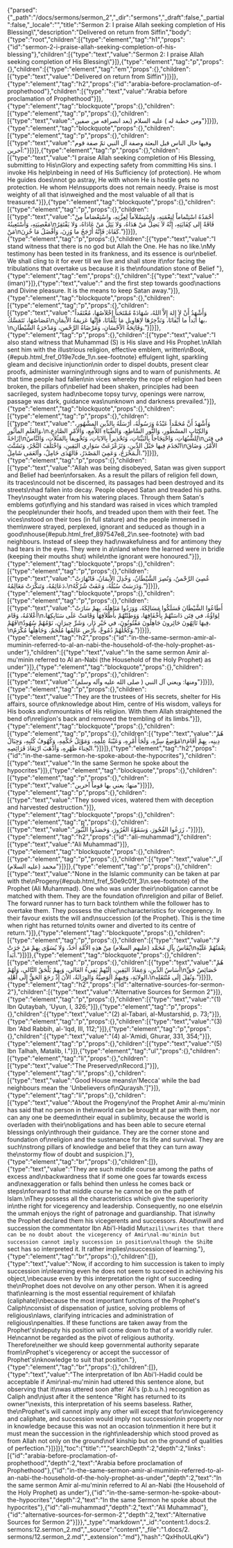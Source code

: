 {"parsed":{"_path":"/docs/sermons/sermon_2","_dir":"sermons","_draft":false,"_partial":false,"_locale":"","title":"Sermon 2:  I praise Allah seeking completion of His Blessing\\","description":"Delivered on return from Siffin","body":{"type":"root","children":[{"type":"element","tag":"h1","props":{"id":"sermon-2-i-praise-allah-seeking-completion-of-his-blessing"},"children":[{"type":"text","value":"Sermon 2:  I praise Allah seeking completion of His Blessing\\"}]},{"type":"element","tag":"p","props":{},"children":[{"type":"element","tag":"em","props":{},"children":[{"type":"text","value":"Delivered on return from Siffin"}]}]},{"type":"element","tag":"h2","props":{"id":"arabia-before-proclamation-of-prophethood"},"children":[{"type":"text","value":"Arabia before proclamation of Prophethood"}]},{"type":"element","tag":"blockquote","props":{},"children":[{"type":"element","tag":"p","props":{},"children":[{"type":"text","value":"ومن خطبة له ) عليه السلام (بعد انصرافه من صفين"}]}]},{"type":"element","tag":"blockquote","props":{},"children":[{"type":"element","tag":"p","props":{},"children":[{"type":"text","value":"وفيها حال الناس قبل البعثة وصفة آل النبي ثمّ صفة قوم آخرين:"}]}]},{"type":"element","tag":"p","props":{},"children":[{"type":"text","value":"I praise Allah seeking completion of His Blessing, submitting to His\nGlory and expecting safety from committing His sins. I invoke His help\nbeing in need of His Sufficiency (of protection). He whom He guides does\nnot go astray, He with whom He is hostile gets no protection. He whom He\nsupports does not remain needy. Praise is most weighty of all that is\nweighed and the most valuable of all that is treasured."}]},{"type":"element","tag":"blockquote","props":{},"children":[{"type":"element","tag":"p","props":{},"children":[{"type":"text","value":"أحْمَدُهُ اسْتِتْماماً لِنِعْمَتِهِ، وَاسْتِسْلاَماً لِعِزَّتِهِ، واسْتِعْصَاماً مِنْ مَعْصِيَتِهِ، وَأَسْتَعِينُهُ\nفَاقَةً إِلى كِفَايَتِهِ، إِنَّهُ لاَ يَضِلُّ مَنْ هَدَاهُ، وَلا يَئِلُ مَنْ عَادَاهُ، وَلا يَفْتَقِرُ مَنْ\nكَفَاهُ; فَإِنَّهُ أَرْجَحُ ما وُزِنَ، وَأَفْضَلُ مَا خُزِنَ."}]}]},{"type":"element","tag":"p","props":{},"children":[{"type":"text","value":"I stand witness that there is no god but Allah the One. He has no like.\nMy testimony has been tested in its frankness, and its essence is our\nbelief. We shall cling to it for ever till we live and shall store it\nfor facing the tribulations that overtake us because it is the\nfoundation stone of Belief "},{"type":"element","tag":"em","props":{},"children":[{"type":"text","value":"(iman)"}]},{"type":"text","value":" and the first step towards good\nactions and Divine pleasure. It is the means to keep Satan away."}]},{"type":"element","tag":"blockquote","props":{},"children":[{"type":"element","tag":"p","props":{},"children":[{"type":"text","value":"وَأَشْهَدُ أَنْ لاَ إِلهَ إِلاَّ اللهُ، شَهَادَةً مُمْتَحَناً إِخْلاَصُهَا، مُعْتَقَداً مُصَاصُهَا، نَتَمَسَّكُ\nبها أَبَداً ما أَبْقانَا، وَنَدَّخِرُهَا لاِهَاوِيلِ مَا يَلْقَانَا، فَإِنَّها عَزيمَةُ الاْيمَانِ،\nوَفَاتِحَةُ الاْحْسَانِ، وَمَرْضَاةُ الرَّحْمنِ، وَمَدْحَرَةُ الشَّيْطَانِ."}]}]},{"type":"element","tag":"p","props":{},"children":[{"type":"text","value":"I also stand witness that Muhammad (S) is His slave and His Prophet.\nAllah sent him with the illustrious religion, effective emblem, written\nBook,{#epub.html_fref_019e7cde_1\n.see-footnote} effulgent light, sparkling gleam and decisive injunction\nin order to dispel doubts, present clear proofs, administer warning\nthrough signs and to warn of punishments. At that time people had fallen\nin vices whereby the rope of religion had been broken, the pillars of\nbelief had been shaken, principles had been sacrileged, system had\nbecome topsy turvy, openings were narrow, passage was dark, guidance was\nunknown and darkness prevailed."}]},{"type":"element","tag":"blockquote","props":{},"children":[{"type":"element","tag":"p","props":{},"children":[{"type":"text","value":"وَأَشْهَدُ أَنَّ مُحَمَّداً عَبْدُهُ وَرَسُولُهُ، أرْسَلَهُ بِالدِّينِ المشْهُورِ، وَالعَلَمِ المأْثُورِ،\nوَالكِتَابِ المسْطُورِ، وَالنُّورِ السَّاطِعِ، وَالضِّيَاءِ اللاَّمِعِ، وَالاَمْرِ الصَّادِعِ، إزَاحَةً\nلِلشُّبُهَاتِ، وَاحْتِجَاجاً بِالبَيِّنَاتِ، وَتَحْذِيراً بِالايَاتِ، وَتَخْويفاً بِالمَثُلاَتِ، وَالنَّاسُ\nفي فِتَن انْجَذَمَ فِيها حَبْلُ الدِّينِ، وَتَزَعْزَعَتْ سَوَارِي اليَقِينِ، وَاخْتَلَفَ النَّجْرُ، وَتَشَتَّتَ\nالاْمْرُ، وَضَاقَ الْـمَخْرَجُ، وَعَمِيَ المَصْدَرُ، فَالهُدَى خَامِلٌ، واَلعَمَى شَامِلٌ."}]}]},{"type":"element","tag":"p","props":{},"children":[{"type":"text","value":"Allah was being disobeyed, Satan was given support and Belief had been\nforsaken. As a result the pillars of religion fell down, its traces\ncould not be discerned, its passages had been destroyed and its streets\nhad fallen into decay. People obeyed Satan and treaded his paths. They\nsought water from his watering places. Through them Satan's emblems got\nflying and his standard was raised in vices which trampled the people\nunder their hoofs, and treaded upon them with their feet. The vices\nstood on their toes (in full stature) and the people immersed in them\nwere strayed, perplexed, ignorant and seduced as though in a good\nhouse{#epub.html_fref_897547e8_2\n.see-footnote} with bad neighbours. Instead of sleep they had\nwakefulness and for antimony they had tears in the eyes. They were in a\nland where the learned were in bridle (keeping their mouths shut) while\nthe ignorant were honoured."}]},{"type":"element","tag":"blockquote","props":{},"children":[{"type":"element","tag":"p","props":{},"children":[{"type":"text","value":"عُصِيَ الرَّحْمنُ، وَنُصِرَ الشَّيْطَانُ، وَخُذِلَ الاِْيمَانُ، فَانْهَارَتْ دَعَائِمُهُ، وَتَنكَّرَتْ مَعَالِمُهُ،\nوَدَرَسَتْ سُبُلُهُ، وَعَفَتْ شُرُكُهُ."}]}]},{"type":"element","tag":"blockquote","props":{},"children":[{"type":"element","tag":"p","props":{},"children":[{"type":"text","value":"أَطَاعُوا الشَّيْطَانَ فَسَلَكُوا مَسَالِكَهُ، وَوَرَدُوا مَنَاهِلَهُ، بِهِمْ سَارَتْ أَعْلامُهُ، وَقَامَ\nلِوَاؤُهُ، في فِتَن دَاسَتْهُمْ بِأَخْفَافِهَا، وَوَطِئَتْهُمْ بأَظْلاَفِهَا وَقَامَتْ عَلَى سَنَابِكِهَا، فَهُمْ\nفِيهَا تَائِهُونَ حَائِرونَ جَاهِلُونَ مَفْتُونُونَ، في خَيْرِ دَار، وَشَرِّ جِيرَان، نَوْمُهُمْ سُهُودٌ،\nوَكُحْلُهُمْ دُمُوعٌ، بأَرْض عَالِمُها مُلْجَمٌ، وَجَاهِلُها مُكْرَمٌ."}]}]},{"type":"element","tag":"h2","props":{"id":"in-the-same-sermon-amir-al-muminin-referred-to-al-an-nabi-the-household-of-the-holy-prophet-as-under"},"children":[{"type":"text","value":"In the same sermon Amir al-mu'minin referred to Al an-Nabi (the Household of the Holy Prophet) as under"}]},{"type":"element","tag":"blockquote","props":{},"children":[{"type":"element","tag":"p","props":{},"children":[{"type":"text","value":"ومنها: ويعني آل النبي ( صلى الله عليه وآله وسلم)"}]}]},{"type":"element","tag":"p","props":{},"children":[{"type":"text","value":"They are the trustees of His secrets, shelter for His affairs, source of\nknowledge about Him, centre of His wisdom, valleys for His books and\nmountains of His religion. With them Allah straightened the bend of\nreligion's back and removed the trembling of its limbs."}]},{"type":"element","tag":"blockquote","props":{},"children":[{"type":"element","tag":"p","props":{},"children":[{"type":"text","value":"هُمْ مَوْضِعُ سِرِّهِ، وَلَجَأُ أَمْرِهِ، وَعَيْبَةُ عِلْمِهِ، وَمَوْئِلُ حُكْمِهِ، وَكُهُوفُ كُتُبِهِ، وَجِبَالُ\nدِينِه، بِهِمْ أَقَامَ انْحِناءَ ظَهْرِهِ، وَأذْهَبَ ارْتِعَادَ فَرَائِصِهِ."}]}]},{"type":"element","tag":"h2","props":{"id":"in-the-same-sermon-he-spoke-about-the-hypocrites"},"children":[{"type":"text","value":"In the same Sermon he spoke about the hypocrites"}]},{"type":"element","tag":"blockquote","props":{},"children":[{"type":"element","tag":"p","props":{},"children":[{"type":"text","value":"منها: يعني بها قوماً آخرين"}]}]},{"type":"element","tag":"p","props":{},"children":[{"type":"text","value":"They sowed vices, watered them with deception and harvested destruction."}]},{"type":"element","tag":"blockquote","props":{},"children":[{"type":"element","tag":"p","props":{},"children":[{"type":"text","value":"زَرَعُوا الفُجُورَ، وَسَقَوْهُ الغُرُورَ، وَحَصَدُوا الثُّبُورَ ،"}]}]},{"type":"element","tag":"h2","props":{"id":"ali-muhammad"},"children":[{"type":"text","value":"Ali Muhammad"}]},{"type":"element","tag":"blockquote","props":{},"children":[{"type":"element","tag":"p","props":{},"children":[{"type":"text","value":"آل محمد (عليه السلام)"}]}]},{"type":"element","tag":"p","props":{},"children":[{"type":"text","value":"None in the Islamic community can be taken at par with the\nProgeny{#epub.html_fref_50e9c01f_3\n.see-footnote} of the Prophet (Ali Muhammad). One who was under their\nobligation cannot be matched with them. They are the foundation of\nreligion and pillar of Belief. The forward runner has to turn back to\nthem while the follower has to overtake them. They possess the chief\ncharacteristics for vicegerency. In their favour exists the will and\nsuccession (of the Prophet). This is the time when right has returned to\nits owner and diverted to its centre of return."}]},{"type":"element","tag":"blockquote","props":{},"children":[{"type":"element","tag":"p","props":{},"children":[{"type":"text","value":"لا يُقَاسُ بِآلِ مُحَمَّد (عليهم السلام) مِنْ هذِهِ الاُمَّةِ أَحَدٌ، وَلا يُسَوَّى بِهِمْ مَنْ جَرَتْ\nنِعْمَتُهُمْ عَلَيْهِ أبَداً."}]}]},{"type":"element","tag":"blockquote","props":{},"children":[{"type":"element","tag":"p","props":{},"children":[{"type":"text","value":"هُمْ أَسَاسُ الدِّينِ، وَعِمَادُ اليَقِينِ، إِلَيْهمْ يَفِيءُ الغَالي، وَبِهِمْ يَلْحَقُ التَّالي، وَلَهُمْ\nخَصَائِصُ حَقِّ الوِلايَةِ، وَفِيهِمُ الوَصِيَّةُ وَالوِرَاثَةُ، الاْنَ إِذْ رَجَعَ الحَقُّ إِلَى أَهْلِهِ،\nوَنُقِلَ إِلَى مُنْتَقَلِهِ."}]}]},{"type":"element","tag":"h2","props":{"id":"alternative-sources-for-sermon-2"},"children":[{"type":"text","value":"Alternative Sources for Sermon 2"}]},{"type":"element","tag":"p","props":{},"children":[{"type":"text","value":"(1) Ibn Qutaybah, 'Uyun, I, 326;"}]},{"type":"element","tag":"p","props":{},"children":[{"type":"text","value":"(2) al-Tabari, al-Mustarshid, p. 73;"}]},{"type":"element","tag":"p","props":{},"children":[{"type":"text","value":"(3) Ibn 'Abd Rabbih, al-'Iqd, III, 112;"}]},{"type":"element","tag":"p","props":{},"children":[{"type":"text","value":"(4) al-'Amidi, Ghurar, 331, 354;"}]},{"type":"element","tag":"p","props":{},"children":[{"type":"text","value":"(5) Ibn Talhah, Matalib, I."}]},{"type":"element","tag":"ul","props":{},"children":[{"type":"element","tag":"li","props":{},"children":[{"type":"text","value":"The Preserved\nRecord.]"}]},{"type":"element","tag":"li","props":{},"children":[{"type":"text","value":"Good House means\n'Mecca' while the bad neighbours mean the 'Unbelievers of\nQuraysh.']"}]},{"type":"element","tag":"li","props":{},"children":[{"type":"text","value":"About the Progeny\nof the Prophet Amir al-mu'minin has said that no person in the\nworld can be brought at par with them, nor can any one be deemed\ntheir equal in sublimity, because the world is overladen with their\nobligations and has been able to secure eternal blessings only\nthrough their guidance. They are the corner stone and foundation of\nreligion and the sustenance for its life and survival. They are such\nstrong pillars of knowledge and belief that they can turn away the\nstormy flow of doubt and suspicion.]"},{"type":"element","tag":"br","props":{},"children":[]},{"type":"text","value":"They are such middle course among the paths of excess and\nbackwardness that if some one goes far towards excess and\nexaggeration or falls behind then unless he comes back or steps\nforward to that middle course he cannot be on the path of Islam.\nThey possess all the characteristics which give the superiority in\nthe right for vicegerency and leadership. Consequently, no one else\nin the ummah enjoys the right of patronage and guardianship. That is\nwhy the Prophet declared them his vicegerents and successors. About\nwill and succession the commentator Ibn Abi'l-Hadid Mu`tazili\nwrites that there can be no doubt about the vicegerency of Amir\nal-mu'minin but succession cannot imply succession in position\nalthough the Shi`ite sect has so interpreted it. It rather implies\nsuccession of learning."},{"type":"element","tag":"br","props":{},"children":[]},{"type":"text","value":"Now, if according to him succession is taken to imply succession in\nlearning even he does not seem to succeed in achieving his object,\nbecause even by this interpretation the right of succeeding the\nProphet does not devolve on any other person. When it is agreed that\nlearning is the most essential requirement of khilafah (caliphate)\nbecause the most important functions of the Prophet's Caliph\nconsist of dispensation of justice, solving problems of religious\nlaws, clarifying intricacies and administration of religious\npenalties. If these functions are taken away from the Prophet's\ndeputy his position will come down to that of a worldly ruler. He\ncannot be regarded as the pivot of religious authority. Therefore\neither we should keep governmental authority separate from\nProphet's vicegerency or accept the successor of Prophet's\nknowledge to suit that position."},{"type":"element","tag":"br","props":{},"children":[]},{"type":"text","value":"The interpretation of Ibn Abi'l-Hadid could be acceptable if Amir\nal-mu'minin had uttered this sentence alone, but observing that it\nwas uttered soon after `Ali's (p.b.u.h.) recognition as Caliph and\njust after it the sentence \"Right has returned to its owner\"\nexists, this interpretation of his seems baseless. Rather, the\nProphet's will cannot imply any other will except that for\nvicegerency and caliphate, and succession would imply not succession\nin property nor in knowledge because this was not an occasion to\nmention it here but it must mean the succession in the right\nleadership which stood proved as from Allah not only on the ground\nof kinship but on the ground of qualities of perfection."}]}]}],"toc":{"title":"","searchDepth":2,"depth":2,"links":[{"id":"arabia-before-proclamation-of-prophethood","depth":2,"text":"Arabia before proclamation of Prophethood"},{"id":"in-the-same-sermon-amir-al-muminin-referred-to-al-an-nabi-the-household-of-the-holy-prophet-as-under","depth":2,"text":"In the same sermon Amir al-mu'minin referred to Al an-Nabi (the Household of the Holy Prophet) as under"},{"id":"in-the-same-sermon-he-spoke-about-the-hypocrites","depth":2,"text":"In the same Sermon he spoke about the hypocrites"},{"id":"ali-muhammad","depth":2,"text":"Ali Muhammad"},{"id":"alternative-sources-for-sermon-2","depth":2,"text":"Alternative Sources for Sermon 2"}]}},"_type":"markdown","_id":"content:1.docs:2. sermons:12.sermon_2.md","_source":"content","_file":"1.docs/2. sermons/12.sermon_2.md","_extension":"md"},"hash":"QxHhoULqKv"}